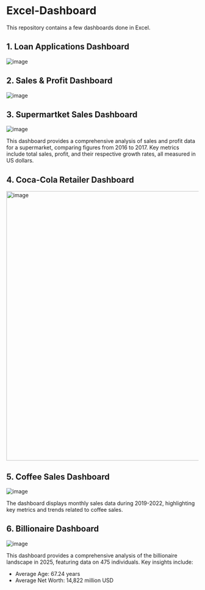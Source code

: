 # Excel-Dashboard

This repository contains a few dashboards done in Excel.

## 1. Loan Applications Dashboard
![image](https://github.com/user-attachments/assets/7e2a32c7-a8db-4bed-a5a1-324981bf5f97)

## 2. Sales & Profit Dashboard
![image](https://github.com/user-attachments/assets/6e184af8-914b-4cb1-a8d6-bf4b470c1eb0)

## 3. Supermartket Sales Dashboard

![image](https://github.com/user-attachments/assets/66d7b753-48f7-489d-9396-366d342dbf9b)

This dashboard provides a comprehensive analysis of sales and profit data for a supermarket, comparing figures from 2016 to 2017. Key metrics include total sales, profit, and their respective growth rates, all measured in US dollars.

## 4. Coca-Cola Retailer Dashboard

<img width="1134" height="706" alt="image" src="https://github.com/user-attachments/assets/256ed2c1-7737-4eae-842e-404b9816d6cc" />

## 5. Coffee Sales Dashboard

![image](https://github.com/user-attachments/assets/f4894704-31ac-4e4e-ac01-09b757310870)

The dashboard displays monthly sales data during 2019-2022, highlighting key metrics and trends related to coffee sales.

## 6. Billionaire Dashboard

![image](https://github.com/user-attachments/assets/f3f43fb7-480a-4a7a-a060-059bb0c00547)

This dashboard provides a comprehensive analysis of the billionaire landscape in 2025, featuring data on 475 individuals. Key insights include:

- Average Age: 67.24 years
- Average Net Worth: 14,822 million USD











